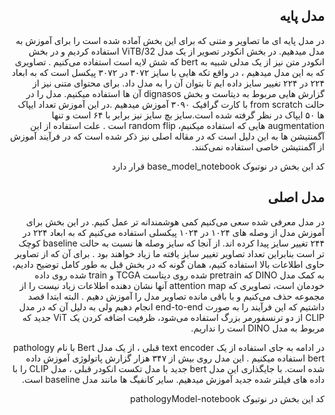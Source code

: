 <h2 style="direction:rtl;">مدل پایه</h2>
<div style="direction:rtl;">
  در مدل پایه ای ما تصاویر و متنی که برای این بخش آماده شده است را برای آموزش به مدل میدهیم. در بخش انکودر تصویر از یک مدل ViTB/32 استفاده کردیم و در بخش انکودر متن نیز از یک مدلی شبیه به bert که شش لایه است استفاده می‌کنیم . تصاویری که به این مدل میدهیم ، در واقع تکه هایی با سایز ۳۰۷۲ در ۳۰۷۲ پیکسل است که به ابعاد ۲۲۴ در ۲۲۴ تغییر سایز داده ایم تا بتوان آن را به مدل داد. برای محتوای متنی نیز از گزارش هایی مربوط به دیتاست و بخش dignasos آن ها استفاده میکنیم. مدل را در حالت from scratch 
با کارت گرافیک ۳۰۹۰ آموزش میدهیم .در این آموزش تعداد ایپاک ها ۵۰ ایپاک در نظر گرفته شده است.سایز بچ سایز نیز برابر با ۶۴ است و تنها augmentation هایی که استفاده میکنیم، random flip  است . علت استفاده از این آگمنتیشن ها به این دلیل است که در مقاله اصلی نیز ذکر شده است که در فرآیند آموزش از آگمنتیشن خاصی استفاده نمی‌کنند.

کد این بخش در نوتبوک base_model_notebook قرار دارد
</div>

<h2 style="direction:rtl;">مدل اصلی</h2>
<div style="direction:rtl;">


در مدل معرفی شده سعی می‌کنیم کمی هوشمندانه تر عمل کنیم. در این بخش برای آموزش مدل از وصله های ۱۰۲۴ در ۱۰۲۴ پیکسلی استفاده می‌کنیم که به ابعاد ۲۲۴ در ۲۴۴ تغییر سایز پیدا کرده اند. از آنجا که سایز وصله ها نسبت به حالت baseline کوچک تر است بنابراین تعداد تصاویر تغییر سایز یافته ما زیاد خواهند بود . برای آن که از تصاویر حاوی اطلاعات بالا استفاده کنیم، همان گونه که در بخش قبل به طور کامل توضیح دادیم، به کمک مدل DINO که pretrain شده روی دیتاست TCGA و train شده روی داده خودمان است، تصاویری که attention map آنها نشان دهنده اطلاعات زیاد نیست را از مجموعه حذف می‌کنیم و با باقی مانده تصاویر مدل را آموزش دهیم . البته ابتدا قصد داشتیم که این فرآیند را به صورت end-to-end انجام دهیم ولی به دلیل آن که در مدل CLIP از دو ترنسفورمر بزرگ استفاده می‌شود، ظرفیت اضافه کردن یک ViT جدید که مربوط به مدل DINO است را نداریم. 

در ادامه به جای استفاده از یک text encoder قبلی ، از یک مدل Bert با نام pathology bert استفاده میکنیم . این مدل روی بیش از ۳۴۷ هزار گزارش پاتولوژی آموزش داده شده است. با جایگذاری این مدل bert جدید با مدل تکست انکودر قبلی ، مدل CLIP را با داده های فیلتر شده جدید آموزش میدهیم. سایر کانفیگ ها مانند مدل baseline است.

کد این بخش در نوتبوک pathologyModel-notebook
  </div>
  
  
